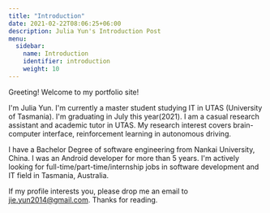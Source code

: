```yaml
---
title: "Introduction"
date: 2021-02-22T08:06:25+06:00
description: Julia Yun's Introduction Post
menu:
  sidebar:
    name: Introduction
    identifier: introduction
    weight: 10
---
```


Greeting! Welcome to my portfolio site! 

I'm Julia Yun. I'm currently a master student studying IT in UTAS (University of Tasmania). I'm graduating in July this year(2021). I am a casual research assistant and academic tutor in UTAS. My research interest covers brain-computer interface, reinforcement learning in autonomous driving.

I have a Bachelor Degree of software engineering from Nankai University, China. I was an Android developer for more than 5 years. I'm actively looking for full-time/part-time/internship jobs in software development and IT field in Tasmania, Australia. 

If my profile interests you, please drop me an email to jie.yun2014@gmail.com. Thanks for reading.
